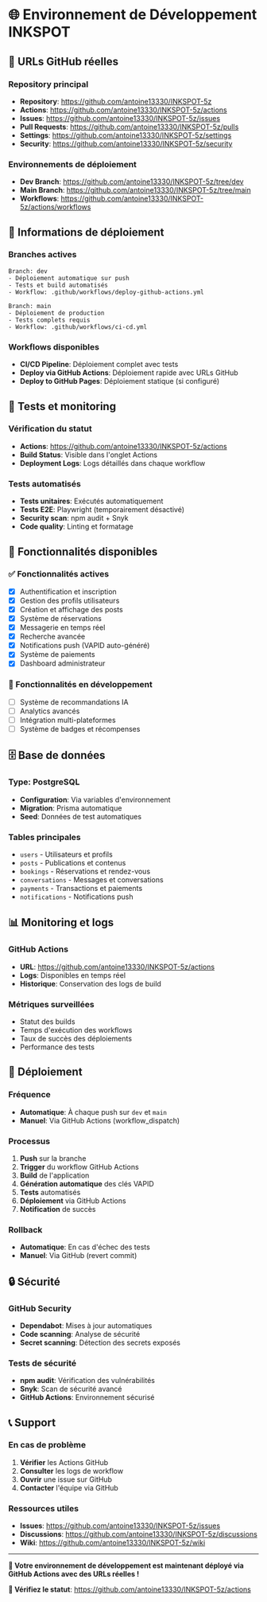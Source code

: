 # 🌐 Environnement de Développement INKSPOT

## 🔗 URLs GitHub réelles

### **Repository principal**
- **Repository**: https://github.com/antoine13330/INKSPOT-5z
- **Actions**: https://github.com/antoine13330/INKSPOT-5z/actions
- **Issues**: https://github.com/antoine13330/INKSPOT-5z/issues
- **Pull Requests**: https://github.com/antoine13330/INKSPOT-5z/pulls
- **Settings**: https://github.com/antoine13330/INKSPOT-5z/settings
- **Security**: https://github.com/antoine13330/INKSPOT-5z/security

### **Environnements de déploiement**
- **Dev Branch**: https://github.com/antoine13330/INKSPOT-5z/tree/dev
- **Main Branch**: https://github.com/antoine13330/INKSPOT-5z/tree/main
- **Workflows**: https://github.com/antoine13330/INKSPOT-5z/actions/workflows

## 🔑 Informations de déploiement

### **Branches actives**
```
Branch: dev
- Déploiement automatique sur push
- Tests et build automatisés
- Workflow: .github/workflows/deploy-github-actions.yml

Branch: main
- Déploiement de production
- Tests complets requis
- Workflow: .github/workflows/ci-cd.yml
```

### **Workflows disponibles**
- **CI/CD Pipeline**: Déploiement complet avec tests
- **Deploy via GitHub Actions**: Déploiement rapide avec URLs GitHub
- **Deploy to GitHub Pages**: Déploiement statique (si configuré)

## 🧪 Tests et monitoring

### **Vérification du statut**
- **Actions**: https://github.com/antoine13330/INKSPOT-5z/actions
- **Build Status**: Visible dans l'onglet Actions
- **Deployment Logs**: Logs détaillés dans chaque workflow

### **Tests automatisés**
- **Tests unitaires**: Exécutés automatiquement
- **Tests E2E**: Playwright (temporairement désactivé)
- **Security scan**: npm audit + Snyk
- **Code quality**: Linting et formatage

## 📱 Fonctionnalités disponibles

### **✅ Fonctionnalités actives**
- [x] Authentification et inscription
- [x] Gestion des profils utilisateurs
- [x] Création et affichage des posts
- [x] Système de réservations
- [x] Messagerie en temps réel
- [x] Recherche avancée
- [x] Notifications push (VAPID auto-généré)
- [x] Système de paiements
- [x] Dashboard administrateur

### **🔧 Fonctionnalités en développement**
- [ ] Système de recommandations IA
- [ ] Analytics avancés
- [ ] Intégration multi-plateformes
- [ ] Système de badges et récompenses

## 🗄️ Base de données

### **Type**: PostgreSQL
- **Configuration**: Via variables d'environnement
- **Migration**: Prisma automatique
- **Seed**: Données de test automatiques

### **Tables principales**
- `users` - Utilisateurs et profils
- `posts` - Publications et contenus
- `bookings` - Réservations et rendez-vous
- `conversations` - Messages et conversations
- `payments` - Transactions et paiements
- `notifications` - Notifications push

## 📊 Monitoring et logs

### **GitHub Actions**
- **URL**: https://github.com/antoine13330/INKSPOT-5z/actions
- **Logs**: Disponibles en temps réel
- **Historique**: Conservation des logs de build

### **Métriques surveillées**
- Statut des builds
- Temps d'exécution des workflows
- Taux de succès des déploiements
- Performance des tests

## 🚀 Déploiement

### **Fréquence**
- **Automatique**: À chaque push sur `dev` et `main`
- **Manuel**: Via GitHub Actions (workflow_dispatch)

### **Processus**
1. **Push** sur la branche
2. **Trigger** du workflow GitHub Actions
3. **Build** de l'application
4. **Génération automatique** des clés VAPID
5. **Tests** automatisés
6. **Déploiement** via GitHub Actions
7. **Notification** de succès

### **Rollback**
- **Automatique**: En cas d'échec des tests
- **Manuel**: Via GitHub (revert commit)

## 🔒 Sécurité

### **GitHub Security**
- **Dependabot**: Mises à jour automatiques
- **Code scanning**: Analyse de sécurité
- **Secret scanning**: Détection des secrets exposés

### **Tests de sécurité**
- **npm audit**: Vérification des vulnérabilités
- **Snyk**: Scan de sécurité avancé
- **GitHub Actions**: Environnement sécurisé

## 📞 Support

### **En cas de problème**
1. **Vérifier** les Actions GitHub
2. **Consulter** les logs de workflow
3. **Ouvrir** une issue sur GitHub
4. **Contacter** l'équipe via GitHub

### **Ressources utiles**
- **Issues**: https://github.com/antoine13330/INKSPOT-5z/issues
- **Discussions**: https://github.com/antoine13330/INKSPOT-5z/discussions
- **Wiki**: https://github.com/antoine13330/INKSPOT-5z/wiki

---

**🚀 Votre environnement de développement est maintenant déployé via GitHub Actions avec des URLs réelles !**

**🔗 Vérifiez le statut**: https://github.com/antoine13330/INKSPOT-5z/actions

